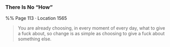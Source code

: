 ### There Is No “How” 
%% Page 113 · Location 1565 
> You are already choosing, in every moment of every day, what to give a fuck about, so change is as simple as choosing to give a fuck about something else. 